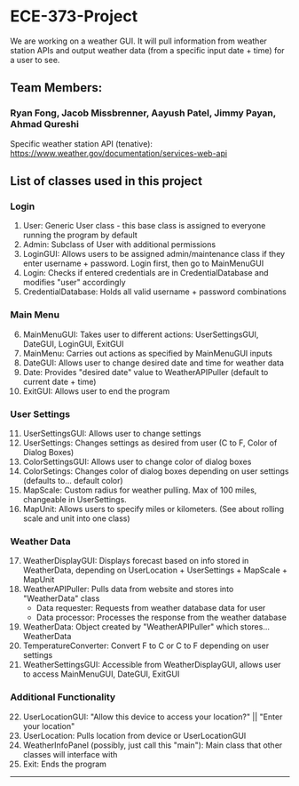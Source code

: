 # ECE-373-Project
We are working on a weather GUI. It will pull information from weather station APIs and output weather data (from a specific input date + time) for a user to see.

## Team Members:
### Ryan Fong, Jacob Missbrenner, Aayush Patel, Jimmy Payan, Ahmad Qureshi

Specific weather station API (tenative): https://www.weather.gov/documentation/services-web-api

## List of classes used in this project

### Login
1.  User: Generic User class - this base class is assigned to everyone running the program by default
2.  Admin: Subclass of User with additional permissions
3.  LoginGUI: Allows users to be assigned admin/maintenance class if they enter username + password. Login first, then go to MainMenuGUI
4.  Login: Checks if entered credentials are in CredentialDatabase and modifies "user" accordingly
5.  CredentialDatabase: Holds all valid username + password combinations

### Main Menu
6.  MainMenuGUI: Takes user to different actions: UserSettingsGUI, DateGUI, LoginGUI, ExitGUI
7.  MainMenu: Carries out actions as specified by MainMenuGUI inputs
8.  DateGUI: Allows user to change desired date and time for weather data
9.  Date: Provides "desired date" value to WeatherAPIPuller (default to current date + time)
10. ExitGUI: Allows user to end the program

### User Settings
11. UserSettingsGUI: Allows user to change settings
12. UserSettings: Changes settings as desired from user (C to F, Color of Dialog Boxes)
13. ColorSettingsGUI: Allows user to change color of dialog boxes
14. ColorSetings: Changes color of dialog boxes depending on user settings (defaults to... default color)
15. MapScale: Custom radius for weather pulling. Max of 100 miles, changeable in UserSettings. 
16. MapUnit: Allows users to specify miles or kilometers. (See about rolling scale and unit into one class)

### Weather Data
17. WeatherDisplayGUI: Displays forecast based on info stored in WeatherData, depending on UserLocation + UserSettings + MapScale + MapUnit
18. WeatherAPIPuller: Pulls data from website and stores into "WeatherData" class
    - Data requester: Requests from weather database data for user
    - Data processor: Processes the response from the weather database
19. WeatherData: Object created by "WeatherAPIPuller" which stores... WeatherData
20. TemperatureConverter: Convert F to C or C to F depending on user settings
21. WeatherSettingsGUI: Accessible from WeatherDisplayGUI, allows user to access MainMenuGUI, DateGUI, ExitGUI

### Additional Functionality
22. UserLocationGUI: "Allow this device to access your location?" || "Enter your location"
23. UserLocation: Pulls location from device or UserLocationGUI
24. WeatherInfoPanel (possibly, just call this "main"): Main class that other classes will interface with
25. Exit: Ends the program

***********************************************************************************************************










